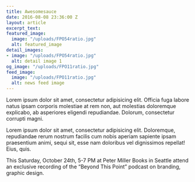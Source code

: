 ```yaml
---
title: Awesomesauce
date: 2016-08-08 23:36:00 Z
layout: article
excerpt_text: 
featured_image:
  image: "/uploads/FPO54ratio.jpg"
  alt: featured_image
detail_images:
- image: "/uploads/FPO54ratio.jpg"
  alt: detail image 1
og_image: "/uploads/FPO11ratio.jpg"
feed_image:
  image: "/uploads/FPO11ratio.jpg"
  alt: news feed image
---
```


Lorem ipsum dolor sit amet, consectetur adipisicing elit. Officia fuga labore natus ipsam corporis molestiae at rem non, aut molestias doloremque explicabo, ab asperiores eligendi repudiandae. Dolorum, consectetur corrupti magni.

Lorem ipsum dolor sit amet, consectetur adipisicing elit. Doloremque, repudiandae rerum nostrum facilis cum nobis aperiam sapiente ipsam praesentium animi, sequi sit, esse nam doloribus vel dignissimos repellat! Eius, quis.

This Saturday, October 24th, 5-7 PM at Peter Miller Books in Seattle attend an exclusive recording of the “Beyond This Point” podcast on branding, graphic design.


